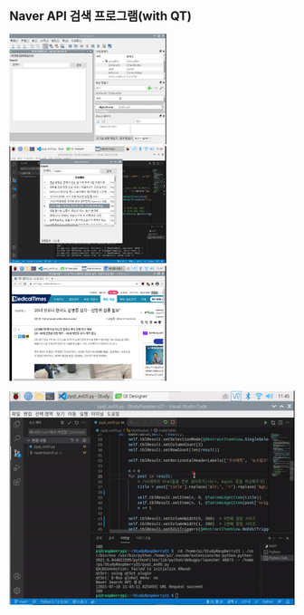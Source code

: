 ## Naver API 검색 프로그램(with QT)
<a>
<img src="https://github.com/SeoDongWoo1216/StudyRaspberry21/blob/main/result_image/%EB%84%A4%EC%9D%B4%EB%B2%84%EA%B2%80%EC%83%89API/Qt%ED%99%94%EB%A9%B4.PNG" width="55%" height="55%">
<img src="https://github.com/SeoDongWoo1216/StudyRaspberry21/blob/main/result_image/%EB%84%A4%EC%9D%B4%EB%B2%84%EA%B2%80%EC%83%89API/%EA%B2%80%EC%83%89%EA%B2%B0%EA%B3%BC.PNG" width="55%" height="55%">
<img src="https://github.com/SeoDongWoo1216/StudyRaspberry21/blob/main/result_image/%EB%84%A4%EC%9D%B4%EB%B2%84%EA%B2%80%EC%83%89API/url%EC%97%B0%EA%B2%B0.PNG" width="55%" height="55%">
  
![실행화면](https://github.com/SeoDongWoo1216/StudyRaspberry21/blob/main/result_image/%EB%84%A4%EC%9D%B4%EB%B2%84%EA%B2%80%EC%83%89API/NaverSearchAPI%20%EC%8B%A4%ED%96%89%ED%99%94%EB%A9%B4.gif)

</a>

